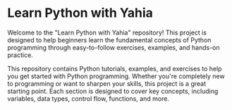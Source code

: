 # Learn Python with Yahia

Welcome to the "Learn Python with Yahia" repository! This project is designed to help beginners learn the fundamental concepts of Python programming through easy-to-follow exercises, examples, and hands-on practice.

This repository contains Python tutorials, examples, and exercises to help you get started with Python programming. Whether you're completely new to programming or want to sharpen your skills, this project is a great starting point. Each section is designed to cover key concepts, including variables, data types, control flow, functions, and more.
